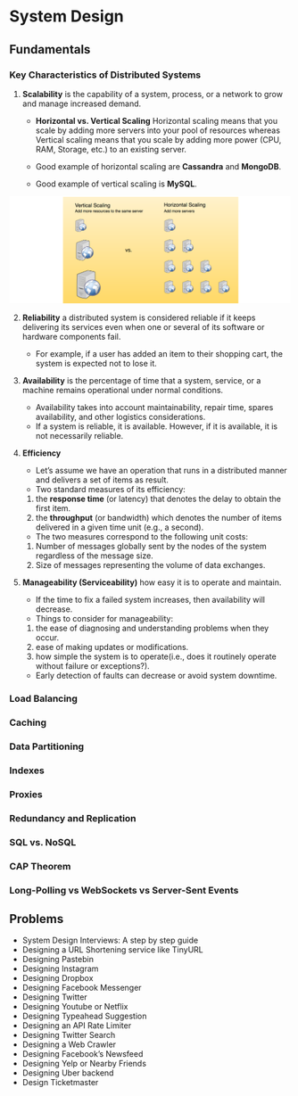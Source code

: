 # System Design

## Fundamentals

### Key Characteristics of Distributed Systems

1. **Scalability** is the capability of a system, process, or a network to grow and manage increased demand.

   * **Horizontal vs. Vertical Scaling** Horizontal scaling means that you scale by adding more servers into your pool of resources whereas Vertical scaling means that you scale by adding more power (CPU, RAM, Storage, etc.) to an existing server.

   * Good example of horizontal scaling are **Cassandra** and **MongoDB**.
   * Good example of vertical scaling is **MySQL**.

![](https://github.com/shamy1st/system-design/blob/main/images/vertical-vs-horizontal-scaling.png)


2. **Reliability** a distributed system is considered reliable if it keeps delivering its services even when one or several of its software or hardware components fail.

   * For example, if a user has added an item to their shopping cart, the system is expected not to lose it. 


3. **Availability** is the percentage of time that a system, service, or a machine remains operational under normal conditions.

   * Availability takes into account maintainability, repair time, spares availability, and other logistics considerations.
   * If a system is reliable, it is available. However, if it is available, it is not necessarily reliable.


4. **Efficiency**

   * Let’s assume we have an operation that runs in a distributed manner and delivers a set of items as result.
   * Two standard measures of its efficiency:
    1. the **response time** (or latency) that denotes the delay to obtain the first item.
    2. the **throughput** (or bandwidth) which denotes the number of items delivered in a given time unit (e.g., a second).
   * The two measures correspond to the following unit costs:
    1. Number of messages globally sent by the nodes of the system regardless of the message size.
    2. Size of messages representing the volume of data exchanges.


5. **Manageability (Serviceability)** how easy it is to operate and maintain.

   * If the time to fix a failed system increases, then availability will decrease.
   * Things to consider for manageability:
    1. the ease of diagnosing and understanding problems when they occur.
    2. ease of making updates or modifications.
    3. how simple the system is to operate(i.e., does it routinely operate without failure or exceptions?).
   * Early detection of faults can decrease or avoid system downtime.


### Load Balancing

### Caching

### Data Partitioning

### Indexes

### Proxies

### Redundancy and Replication

### SQL vs. NoSQL

### CAP Theorem

### Long-Polling vs WebSockets vs Server-Sent Events

## Problems
* System Design Interviews: A step by step guide
* Designing a URL Shortening service like TinyURL
* Designing Pastebin
* Designing Instagram
* Designing Dropbox
* Designing Facebook Messenger
* Designing Twitter
* Designing Youtube or Netflix
* Designing Typeahead Suggestion
* Designing an API Rate Limiter
* Designing Twitter Search
* Designing a Web Crawler
* Designing Facebook’s Newsfeed
* Designing Yelp or Nearby Friends
* Designing Uber backend
* Design Ticketmaster

